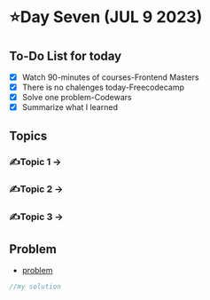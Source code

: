 # ⭐️Day Seven (JUL 9 2023)

## To-Do List for today
- [x] Watch 90-minutes of courses-Frontend Masters
- [x] There is no chalenges today-Freecodecamp
- [x] Solve one problem-Codewars
- [x] Summarize what I learned

## Topics
### ✍️Topic 1 -> 
### ✍️Topic 2 -> 
### ✍️Topic 3 ->

## Problem
- [problem]()
```javascript
//my solution

```


